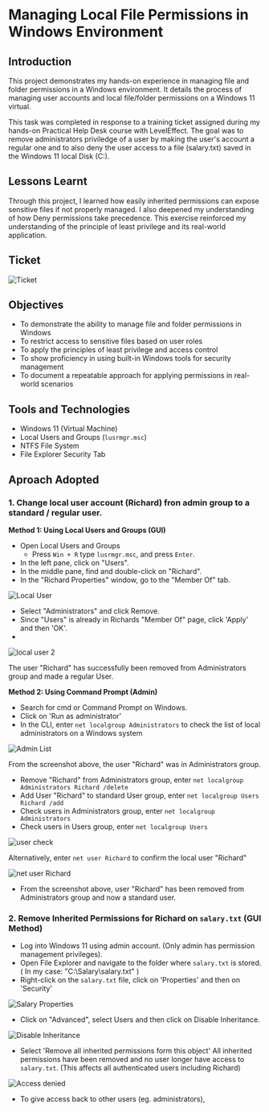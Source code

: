 # Managing Local File Permissions in Windows Environment

## Introduction
This project demonstrates my hands-on experience in managing file and folder permissions in a Windows environment. It details the process of managing user accounts and local file/folder permissions on a Windows 11 virtual.

This task was completed in response to a training ticket assigned during my hands-on Practical Help Desk course with LevelEffect. The goal was to remove administrators priviledge of a user by making the user's account a regular one and to also deny the user access to a file (salary.txt) saved in the Windows 11 local Disk (C:).

## Lessons Learnt
Through this project, I learned how easily inherited permissions can expose sensitive files if not properly managed. I also deepened my understanding of how Deny permissions take precedence. This exercise reinforced my understanding of the principle of least privilege and its real-world application.

## Ticket
![Ticket](https://github.com/Judeorabueze/Local-File-Permissions-in-Windows/blob/main/ticket.PNG)

## Objectives
- To demonstrate the ability to manage file and folder permissions in Windows
- To restrict access to sensitive files based on user roles
- To apply the principles of least privilege and access control
- To show proficiency in using built-in Windows tools for security management
- To document a repeatable approach for applying permissions in real-world scenarios

## Tools and Technologies
- Windows 11 (Virtual Machine)
- Local Users and Groups (`lusrmgr.msc`)
- NTFS File System
- File Explorer Security Tab

## Aproach Adopted

### 1. Change local user account (Richard) fron admin group to a standard / regular user.

<b>Method 1: Using Local Users and Groups (GUI)</b>
-  Open Local Users and Groups
    - Press `Win + R` type `lusrmgr.msc`, and press `Enter`.
- In the left pane, click on "Users".
- In the middle pane, find and double-click on "Richard".
- In the "Richard Properties" window, go to the "Member Of" tab.

![Local User](https://github.com/Judeorabueze/Local-File-Permissions-in-Windows/blob/main/Loca%20User.PNG)

- Select "Administrators" and click Remove.
- Since "Users" is already in Richards "Member Of" page, click 'Apply' and then 'OK'.
- 
![local user 2](https://github.com/Judeorabueze/Local-File-Permissions-in-Windows/blob/main/Local%20user%202.PNG)

The user "Richard" has successfully been removed from Administrators group and made a regular User.

<b> Method 2: Using Command Prompt (Admin)</b>
- Search for cmd or Command Prompt on Windows.
- Click on 'Run as administrator'
- In the CLI, enter `net localgroup Administrators` to check the list of local administrators on a Windows system 

![Admin List](https://github.com/Judeorabueze/Local-File-Permissions-in-Windows/blob/main/Admin.PNG)

From the screenshot above, the user "Richard" was in Administrators group.

- Remove "Richard" from Administrators group, enter `net localgroup Administrators Richard /delete`
- Add User "Richard" to standard User group, enter `net localgroup Users Richard /add`
- Check users in Administrators group, enter `net localgroup Administrators`
- Check users in Users group, enter `net localgroup Users`

![user check](https://github.com/Judeorabueze/Local-File-Permissions-in-Windows/blob/main/User%20group%20cli.PNG)

Alternatively, enter `net user Richard` to confirm the local user "Richard"

![net user Richard](https://github.com/Judeorabueze/Local-File-Permissions-in-Windows/blob/main/netuser.PNG)

- From the screenshot above, user "Richard" has been removed from Administrators group and now a standard user.

### 2. Remove Inherited Permissions for Richard on `salary.txt` (GUI Method)

- Log into Windows 11 using admin account. (Only admin has permission management privileges).
- Open File Explorer and navigate to the folder where `salary.txt` is stored. ( In my case: "C:\Salary\salary.txt" )
- Right-click on the `salary.txt` file, click on 'Properties' and then on 'Security'

![Salary Properties](https://github.com/Judeorabueze/Local-File-Permissions-in-Windows/blob/main/salary%20properties.PNG)

- Click on "Advanced", select Users and then click on Disable Inheritance.
  
![Disable Inheritance](https://github.com/Judeorabueze/Local-File-Permissions-in-Windows/blob/main/Disable%20inheritance.PNG)

- Select 'Remove all inherited permissions form this object'
All inherited permissions have been removed and no user longer have access to `salary.txt`. (This affects all authenticated users including Richard)

![Access denied](https://github.com/Judeorabueze/Local-File-Permissions-in-Windows/blob/main/Access%20denied.PNG)

- To give access back to other users (eg. administrators), 
